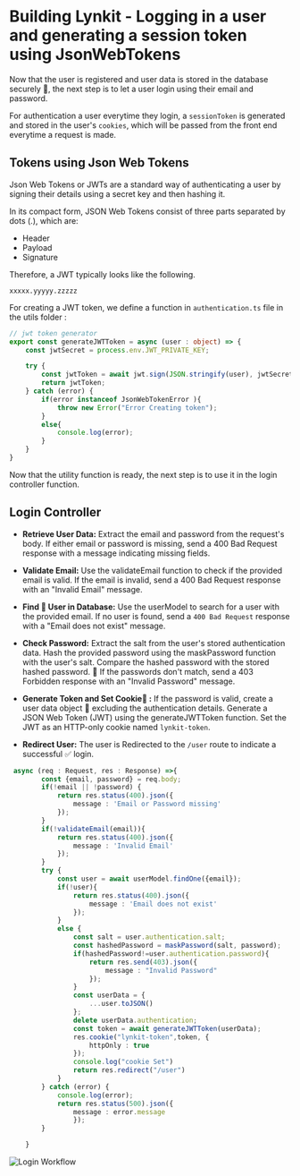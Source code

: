 # Building Lynkit - Logging in a user and generating a session token using JsonWebTokens
Now that the user is registered and user data is stored in the database securely 🔐, the next step is to let a user login using their email and password.

For authentication a user everytime they login, a `sessionToken` is generated and stored in the user's `cookies`, which will be passed from the front end everytime a request is made.

## Tokens using Json Web Tokens
Json Web Tokens or JWTs are a standard way of authenticating a user by signing their details using a secret key and then hashing it.

In its compact form, JSON Web Tokens consist of three parts separated by dots (.), which are:

- Header
- Payload
- Signature

Therefore, a JWT typically looks like the following.

`xxxxx.yyyyy.zzzzz`

For creating a JWT token, we define a function in `authentication.ts` file in the utils folder : 
```auth.ts
// jwt token generator
export const generateJWTToken = async (user : object) => {
    const jwtSecret = process.env.JWT_PRIVATE_KEY;

    try {
        const jwtToken = await jwt.sign(JSON.stringify(user), jwtSecret);
        return jwtToken;
    } catch (error) {
        if(error instanceof JsonWebTokenError ){
            throw new Error("Error Creating token");
        }
        else{
            console.log(error);
        }
    }
}
```

Now that the utility function is ready, the next step is to use it in the login controller function.

## Login Controller
- **Retrieve User Data:**
  Extract the email and password from the request's body.
  If either email or password is missing, send a 400 Bad Request response with a message indicating missing fields.

- **Validate Email:**
  Use the validateEmail function to check if the provided email is valid.
  If the email is invalid, send a 400 Bad Request response with an "Invalid Email" message.

- **Find 🔎 User in Database:**
  Use the userModel to search for a user with the provided email.
  If no user is found, send a `400 Bad Request` response with a "Email does not exist" message.

- **Check Password:**
  Extract the salt from the user's stored authentication data.
  Hash the provided password using the maskPassword function with the user's salt.
  Compare the hashed password with the stored hashed password. 🔐
  If the passwords don't match, send a 403 Forbidden response with an "Invalid Password" message.

- **Generate Token and Set Cookie🍪 :**
  If the password is valid, create a user data object  🚨 excluding the authentication details.
  Generate a JSON Web Token (JWT) using the generateJWTToken function.
  Set the JWT as an HTTP-only cookie named `lynkit-token`.

- **Redirect User:**
The user is Redirected to the `/user` route to indicate a successful ✅ login.

```login.ts
 async (req : Request, res : Response) =>{
        const {email, password} = req.body;
        if(!email || !password) {
            return res.status(400).json({
                message : 'Email or Password missing'
            });
        }
        if(!validateEmail(email)){
            return res.status(400).json({
                message : 'Invalid Email'
            });
        }
        try {
            const user = await userModel.findOne({email});
            if(!user){
                return res.status(400).json({
                    message : 'Email does not exist'
                });
            }
            else {
                const salt = user.authentication.salt;
                const hashedPassword = maskPassword(salt, password);
                if(hashedPassword!=user.authentication.password){
                    return res.send(403).json({
                        message : "Invalid Password"
                    });
                }
                const userData = {
                    ...user.toJSON()
                };
                delete userData.authentication;
                const token = await generateJWTToken(userData);
                res.cookie("lynkit-token",token, {
                    httpOnly : true
                });
                console.log("cookie Set")
                return res.redirect("/user")
            }
        } catch (error) {
            console.log(error);
            return res.status(500).json({
                message : error.message
                });
        }

    }
```

![Login Workflow](https://github.com/thevinitgupta/100-Days-of-Learning/assets/65801700/48e07ac1-a9d5-4f29-a177-b36e06380a3d)
